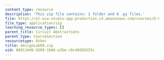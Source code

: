 ```yaml
---
content_type: resource
description: 'This zip file contains: 1 folder and 8 .py files.'
file: https://ol-ocw-studio-app-production.s3.amazonaws.com/courses/6-01sc-introduction-to-electrical-engineering-and-computer-science-i-spring-2011/868114d692091b88a2bec8c48d50255c_designLab09.zip
file_type: application/zip
learning_resource_types: []
parent_title: Circuit Abstractions
parent_type: CourseSection
resourcetype: Other
title: designLab09.zip
uid: 868114d6-9209-1b88-a2be-c8c48d50255c
---
```

